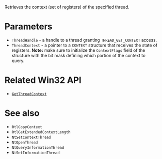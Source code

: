 Retrieves the context (set of registers) of the specified thread.

# Parameters
 - `ThreadHandle` - a handle to a thread granting `THREAD_GET_CONTEXT` access.
 - `ThreadContext` - a pointer to a `CONTEXT` structure that receives the state of registers. **Note:** make sure to initialize the `ContextFlags` field of the structure with the bit mask defining which portion of the context to query.

# Related Win32 API
 - [`GetThreadContext`](https://learn.microsoft.com/en-us/windows/win32/api/processthreadsapi/nf-processthreadsapi-getthreadcontext)

# See also
 - `RtlCopyContext`
 - `RtlGetExtendedContextLength`
 - `NtSetContextThread`
 - `NtOpenThread`
 - `NtQueryInformationThread`
 - `NtSetInformationThread`
